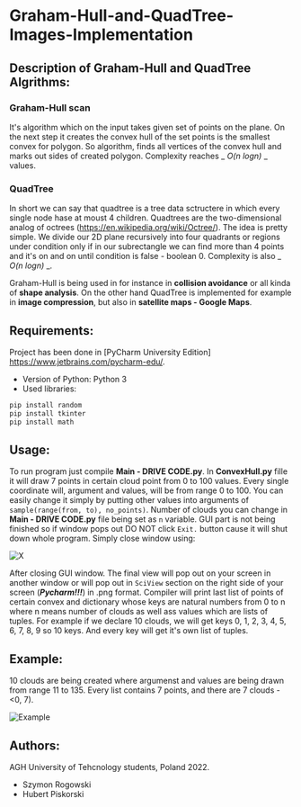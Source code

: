 # Graham-Hull-and-QuadTree-Images-Implementation

## Description of Graham-Hull and QuadTree Algrithms:
### Graham-Hull scan
It's algorithm which on the input takes given set of points on the plane. On the next step it creates the convex hull of the set points is the smallest convex for polygon. So algorithm, finds all vertices of the convex hull and marks out sides of created polygon. Complexity reaches _ _O(n logn)_ _ values.
### QuadTree
In short we can say that quadtree is a tree data sctructere in which every single node hase at moust 4 children. Quadtrees are the two-dimensional analog of octrees (https://en.wikipedia.org/wiki/Octree/). The idea is pretty simple. We divide our 2D plane recursively into four quadrants or regions under condition only if in our subrectangle we can find more than 4 points and it's on and on until condition is false - boolean 0. Complexity is also _ _O(n logn)_ _.

Graham-Hull is being used in for instance in **collision avoidance** or all kinda of **shape analysis**. On the other hand QuadTree is implemented for example in **image compression**, but also in **satellite maps - Google Maps**.

## Requirements:
Project has been done in [PyCharm University Edition] https://www.jetbrains.com/pycharm-edu/.
- Version of Python: Python 3
- Used libraries:
```Python
pip install random
pip install tkinter 
pip install math
```
## Usage:
To run program just compile **Main - DRIVE CODE.py**. In **ConvexHull.py** fille it will draw 7 points in certain cloud point from 0 to 100 values. Every single coordinate will, argument and values, will be from range 0 to 100. You can easily change it simply by putting other values into arguments of `sample(range(from, to), no_points)`. Number of clouds you can change in **Main - DRIVE CODE.py** file being set as `n` variable.
GUI part is not being finished so if window pops out DO NOT click `Exit.` button cause it will shut down whole program. Simply close window using:

![X](https://user-images.githubusercontent.com/92062717/167656438-2eb18b75-3373-4f00-acdc-d07a94898910.png)

After closing GUI window. The final view will pop out on your screen in another window or will pop out in `SciView` section on the right side of your screen (***Pycharm!!!***) in .png format.
Compiler will print last list of points of certain convex and dictionary whose keys are natural numbers from 0 to n where n means number of clouds as well ass values which are lists of tuples. For example if we declare 10 clouds, we will get keys 0, 1, 2, 3, 4, 5, 6, 7, 8, 9 so 10 keys. And every key will get it's own list of tuples.
## Example:
10 clouds are being created where argumenst and values are being drawn from range 11 to 135. Every list contains 7 points, and there are 7 clouds - <0, 7).

![Example](https://user-images.githubusercontent.com/92062717/167663019-39eeb97f-d0cb-4bf8-af12-283a0d9564f5.png)

## Authors:
AGH University of Tehcnology students, Poland 2022.
- Szymon Rogowski
- Hubert Piskorski
